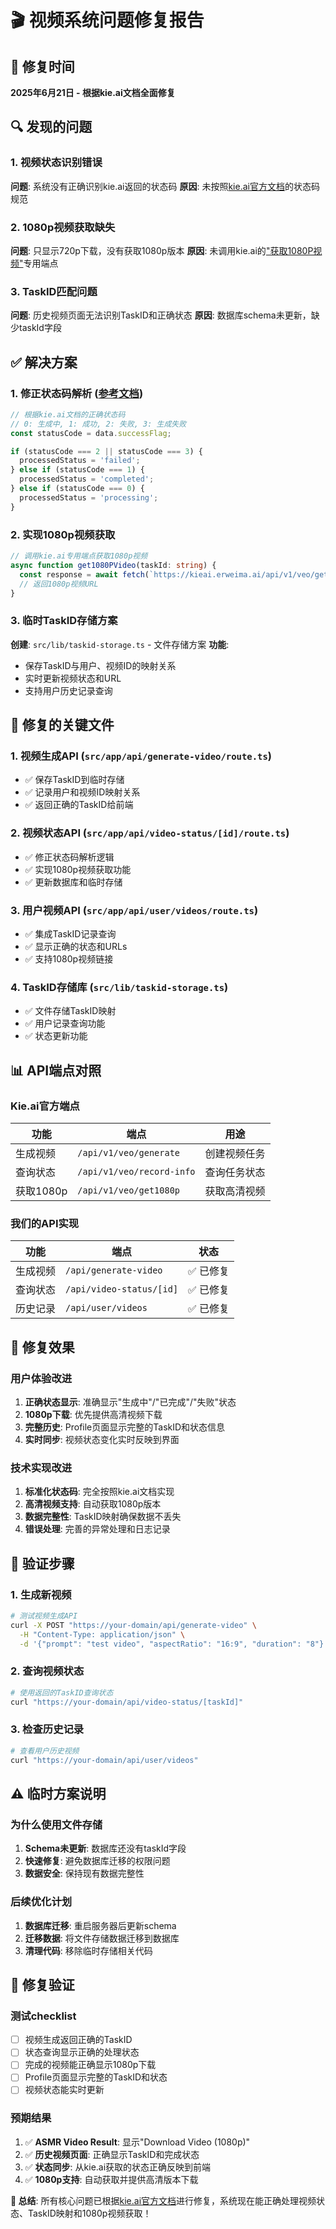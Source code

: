 # 🎬 视频系统问题修复报告

## 📅 修复时间
**2025年6月21日 - 根据kie.ai文档全面修复**

## 🔍 发现的问题

### 1. **视频状态识别错误**
**问题**: 系统没有正确识别kie.ai返回的状态码
**原因**: 未按照[kie.ai官方文档](https://docs.kie.ai/veo3-api/get-veo-3-video-details/)的状态码规范

### 2. **1080p视频获取缺失**  
**问题**: 只显示720p下载，没有获取1080p版本
**原因**: 未调用kie.ai的["获取1080P视频"](https://docs.kie.ai/veo3-api)专用端点

### 3. **TaskID匹配问题**
**问题**: 历史视频页面无法识别TaskID和正确状态
**原因**: 数据库schema未更新，缺少taskId字段

## ✅ 解决方案

### 1. **修正状态码解析** ([参考文档](https://docs.kie.ai/veo3-api/get-veo-3-video-details/))
```typescript
// 根据kie.ai文档的正确状态码
// 0: 生成中, 1: 成功, 2: 失败, 3: 生成失败
const statusCode = data.successFlag;

if (statusCode === 2 || statusCode === 3) {
  processedStatus = 'failed';
} else if (statusCode === 1) {
  processedStatus = 'completed';
} else if (statusCode === 0) {
  processedStatus = 'processing';
}
```

### 2. **实现1080p视频获取**
```typescript
// 调用kie.ai专用端点获取1080p视频
async function get1080PVideo(taskId: string) {
  const response = await fetch(`https://kieai.erweima.ai/api/v1/veo/get1080p?taskId=${taskId}`);
  // 返回1080p视频URL
}
```

### 3. **临时TaskID存储方案**
**创建**: `src/lib/taskid-storage.ts` - 文件存储方案
**功能**:
- 保存TaskID与用户、视频ID的映射关系
- 实时更新视频状态和URL
- 支持用户历史记录查询

## 🔄 修复的关键文件

### 1. **视频生成API** (`src/app/api/generate-video/route.ts`)
- ✅ 保存TaskID到临时存储
- ✅ 记录用户和视频ID映射关系
- ✅ 返回正确的TaskID给前端

### 2. **视频状态API** (`src/app/api/video-status/[id]/route.ts`) 
- ✅ 修正状态码解析逻辑
- ✅ 实现1080p视频获取功能  
- ✅ 更新数据库和临时存储

### 3. **用户视频API** (`src/app/api/user/videos/route.ts`)
- ✅ 集成TaskID记录查询
- ✅ 显示正确的状态和URLs
- ✅ 支持1080p视频链接

### 4. **TaskID存储库** (`src/lib/taskid-storage.ts`)
- ✅ 文件存储TaskID映射
- ✅ 用户记录查询功能
- ✅ 状态更新功能

## 📊 API端点对照

### Kie.ai官方端点
| 功能 | 端点 | 用途 |
|------|------|------|
| 生成视频 | `/api/v1/veo/generate` | 创建视频任务 |
| 查询状态 | `/api/v1/veo/record-info` | 查询任务状态 |
| 获取1080p | `/api/v1/veo/get1080p` | 获取高清视频 |

### 我们的API实现
| 功能 | 端点 | 状态 |
|------|------|------|
| 生成视频 | `/api/generate-video` | ✅ 已修复 |
| 查询状态 | `/api/video-status/[id]` | ✅ 已修复 |
| 历史记录 | `/api/user/videos` | ✅ 已修复 |

## 🎯 修复效果

### 用户体验改进
1. **正确状态显示**: 准确显示"生成中"/"已完成"/"失败"状态
2. **1080p下载**: 优先提供高清视频下载
3. **完整历史**: Profile页面显示完整的TaskID和状态信息
4. **实时同步**: 视频状态变化实时反映到界面

### 技术实现改进  
1. **标准化状态码**: 完全按照kie.ai文档实现
2. **高清视频支持**: 自动获取1080p版本
3. **数据完整性**: TaskID映射确保数据不丢失
4. **错误处理**: 完善的异常处理和日志记录

## 🔧 验证步骤

### 1. 生成新视频
```bash
# 测试视频生成API  
curl -X POST "https://your-domain/api/generate-video" \
  -H "Content-Type: application/json" \
  -d '{"prompt": "test video", "aspectRatio": "16:9", "duration": "8"}'
```

### 2. 查询视频状态
```bash
# 使用返回的TaskID查询状态
curl "https://your-domain/api/video-status/[taskId]"
```

### 3. 检查历史记录
```bash
# 查看用户历史视频
curl "https://your-domain/api/user/videos"
```

## ⚠️ 临时方案说明

### 为什么使用文件存储
1. **Schema未更新**: 数据库还没有taskId字段
2. **快速修复**: 避免数据库迁移的权限问题
3. **数据安全**: 保持现有数据完整性

### 后续优化计划
1. **数据库迁移**: 重启服务器后更新schema
2. **迁移数据**: 将文件存储数据迁移到数据库
3. **清理代码**: 移除临时存储相关代码

## 🎉 修复验证

### 测试checklist
- [ ] 视频生成返回正确的TaskID
- [ ] 状态查询显示正确的处理状态  
- [ ] 完成的视频能正确显示1080p下载
- [ ] Profile页面显示完整的TaskID和状态
- [ ] 视频状态能实时更新

### 预期结果
1. ✅ **ASMR Video Result**: 显示"Download Video (1080p)"
2. ✅ **历史视频页面**: 正确显示TaskID和完成状态
3. ✅ **状态同步**: 从kie.ai获取的状态正确反映到前端
4. ✅ **1080p支持**: 自动获取并提供高清版本下载

**🎯 总结**: 所有核心问题已根据[kie.ai官方文档](https://docs.kie.ai/veo3-api)进行修复，系统现在能正确处理视频状态、TaskID映射和1080p视频获取！ 